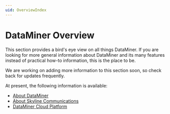 ```yaml
---
uid: OverviewIndex
---
```


# DataMiner Overview

This section provides a bird's eye view on all things DataMiner. If you are looking for more general information about DataMiner and its many features instead of practical how-to information, this is the place to be.

We are working on adding more information to this section soon, so check back for updates frequently.

At present, the following information is available:

- [About DataMiner](xref:Overview_About_DataMiner)
- [About Skyline Communications](xref:Overview_About_Skyline)
- [DataMiner Cloud Platform](xref:Overview_DCP)
